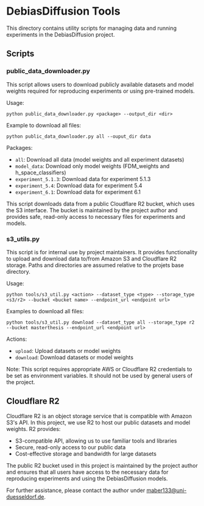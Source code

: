 # DebiasDiffusion Tools

This directory contains utility scripts for managing data and running experiments in the DebiasDiffusion project.

## Scripts

### public_data_downloader.py

This script allows users to download publicly available datasets and model weights required for reproducing experiments or using pre-trained models.

Usage:

  ```
  python public_data_downloader.py <package> --output_dir <dir>
  ```

Example to download all files:
```
python public_data_downloader.py all --ouput_dir data
```


Packages:
- `all`: Download all data (model weights and all experiment datasets)
- `model_data`: Download only model weights (FDM_weights and h_space_classifiers)
- `experiment_5.1.3`: Download data for experiment 5.1.3
- `experiment_5.4`: Download data for experiment 5.4
- `experiment_6.1`: Download data for experiment 6.1

This script downloads data from a public Cloudflare R2 bucket, which uses the S3 interface. The bucket is maintained by the project author and provides safe, read-only access to necessary files for experiments and models.

### s3_utils.py

This script is for internal use by project maintainers. It provides functionality to upload and download data to/from Amazon S3 and Cloudflare R2 storage. Paths and directories are assumed relative to the projets base directory.

Usage:

  ```
  python tools/s3_util.py <action> --dataset_type <type> --storage_type <s3/r2> --bucket <bucket name> --endpoint_url <endpoint url>
  ```

Examples to download all files:

  ```
  python tools/s3_util.py download --dataset_type all --storage_type r2 --bucket masterthesis --endpoint_url <endpoint url> 
  ```

Actions:
- `upload`: Upload datasets or model weights
- `download`: Download datasets or model weights

Note: This script requires appropriate AWS or Cloudflare R2 credentials to be set as environment variables. It should not be used by general users of the project.

## Cloudflare R2

Cloudflare R2 is an object storage service that is compatible with Amazon S3's API. In this project, we use R2 to host our public datasets and model weights. R2 provides:

- S3-compatible API, allowing us to use familiar tools and libraries
- Secure, read-only access to our public data
- Cost-effective storage and bandwidth for large datasets

The public R2 bucket used in this project is maintained by the project author and ensures that all users have access to the necessary data for reproducing experiments and using the DebiasDiffusion models.

For further assistance, please contact the author under [maber133@uni-duesseldorf.de](maber133@uni-duesseldorf.de).